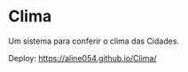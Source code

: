 # Clima
Um sistema para conferir o clima das Cidades.

Deploy: https://aline054.github.io/Clima/




